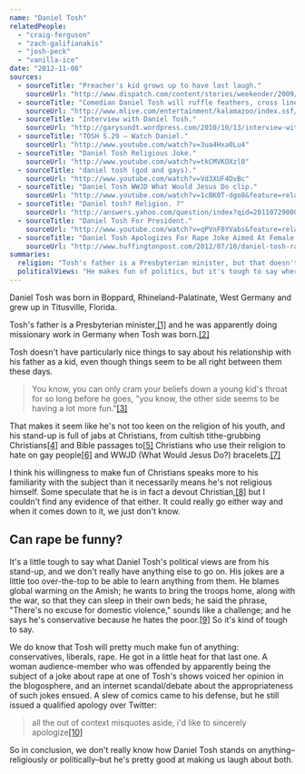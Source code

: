 ```yaml
---
name: "Daniel Tosh"
relatedPeople:
  - "craig-ferguson"
  - "zach-galifianakis"
  - "josh-peck"
  - "vanilla-ice"
date: "2012-11-08"
sources:
  - sourceTitle: "Preacher's kid grows up to have last laugh."
    sourceUrl: "http://www.dispatch.com/content/stories/weekender/2009/11/12/9A_THEATER12.ART_ART_11-12-09_T3_BGFKGAC.html"
  - sourceTitle: "Comedian Daniel Tosh will ruffle feathers, cross lines at the Kalamazoo State Theatre this weekend."
    sourceUrl: "http://www.mlive.com/entertainment/kalamazoo/index.ssf/2008/10/comedian_daniel_tosh_will_ruff.html"
  - sourceTitle: "Interview with Daniel Tosh."
    sourceUrl: "http://garysundt.wordpress.com/2010/10/13/interview-with-daniel-tosh/"
  - sourceTitle: "TOSH 5.29 – Watch Daniel."
    sourceUrl: "http://www.youtube.com/watch?v=3ua4Hxa0Lu4"
  - sourceTitle: "Daniel Tosh Religious Joke."
    sourceUrl: "http://www.youtube.com/watch?v=tkCMVKOXzl0"
  - sourceTitle: "daniel tosh (god and gays)."
    sourceUrl: "http://www.youtube.com/watch?v=Vd3XUF4DvBc"
  - sourceTitle: "Daniel Tosh WWJD What Would Jesus Do clip."
    sourceUrl: "http://www.youtube.com/watch?v=1cBK0T-dgo8&feature=related"
  - sourceTitle: "Daniel tosh? Religion. ?"
    sourceUrl: "http://answers.yahoo.com/question/index?qid=20110729000902AARM76w"
  - sourceTitle: "Daniel Tosh For President."
    sourceUrl: "http://www.youtube.com/watch?v=qPVnF0YVabs&feature=related"
  - sourceTitle: "Daniel Tosh Apologizes For Rape Joke Aimed At Female Audience Member At Laugh Factory."
    sourceUrl: "http://www.huffingtonpost.com/2012/07/10/daniel-tosh-rape-joke-laugh-factory_n_1662882.html#slide=1212307"
summaries:
  religion: "Tosh's father is a Presbyterian minister, but that doesn't mean his son is religious--or not religious."
  politicalViews: "He makes fun of politics, but it's tough to say where he stands."
---
```


Daniel Tosh was born in Boppard, Rhineland-Palatinate, West Germany and grew up in Titusville, Florida.

Tosh's father is a Presbyterian minister,<a class="source-citation" href="#http%3A%2F%2Fwww.dispatch.com%2Fcontent%2Fstories%2Fweekender%2F2009%2F11%2F12%2F9A_THEATER12.ART_ART_11-12-09_T3_BGFKGAC.html" title="Preacher&apos;s kid grows up to have last laugh.">[1]</a> and he was apparently doing missionary work in Germany when Tosh was born.<a class="source-citation" href="#http%3A%2F%2Fwww.mlive.com%2Fentertainment%2Fkalamazoo%2Findex.ssf%2F2008%2F10%2Fcomedian_daniel_tosh_will_ruff.html" title="Comedian Daniel Tosh will ruffle feathers, cross lines at the Kalamazoo State Theatre this weekend.">[2]</a>

Tosh doesn't have particularly nice things to say about his relationship with his father as a kid, even though things seem to be all right between them these days.

>You know, you can only cram your beliefs down a young kid's throat for so long before he goes, "you know, the other side seems to be having a lot more fun."<a class="source-citation" href="#http%3A%2F%2Fgarysundt.wordpress.com%2F2010%2F10%2F13%2Finterview-with-daniel-tosh%2F" title="Interview with Daniel Tosh.">[3]</a>

That makes it seem like he's not too keen on the religion of his youth, and his stand-up is full of jabs at Christians, from cultish tithe-grubbing Christians<a class="source-citation" href="#http%3A%2F%2Fwww.youtube.com%2Fwatch%3Fv%3D3ua4Hxa0Lu4" title="TOSH 5.29 – Watch Daniel.">[4]</a> and Bible passages to<a class="source-citation" href="#http%3A%2F%2Fwww.youtube.com%2Fwatch%3Fv%3DtkCMVKOXzl0" title="Daniel Tosh Religious Joke.">[5]</a> Christians who use their religion to hate on gay people<a class="source-citation" href="#http%3A%2F%2Fwww.youtube.com%2Fwatch%3Fv%3DVd3XUF4DvBc" title="daniel tosh (god and gays).">[6]</a> and WWJD (What Would Jesus Do?) bracelets.<a class="source-citation" href="#http%3A%2F%2Fwww.youtube.com%2Fwatch%3Fv%3D1cBK0T-dgo8%26feature%3Drelated" title="Daniel Tosh WWJD What Would Jesus Do clip.">[7]</a>

I think his willingness to make fun of Christians speaks more to his familiarity with the subject than it necessarily means he's not religious himself. Some speculate that he is in fact a devout Christian,<a class="source-citation" href="#http%3A%2F%2Fanswers.yahoo.com%2Fquestion%2Findex%3Fqid%3D20110729000902AARM76w" title="Daniel tosh? Religion. ?">[8]</a> but I couldn't find any evidence of that either. It could really go either way and when it comes down to it, we just don't know.


## Can rape be funny?

It's a little tough to say what Daniel Tosh's political views are from his stand-up, and we don't really have anything else to go on. His jokes are a little too over-the-top to be able to learn anything from them. He blames global warming on the Amish; he wants to bring the troops home, along with the war, so that they can sleep in their own beds; he said the phrase, "There's no excuse for domestic violence," sounds like a challenge; and he says he's conservative because he hates the poor.<a class="source-citation" href="#http%3A%2F%2Fwww.youtube.com%2Fwatch%3Fv%3DqPVnF0YVabs%26feature%3Drelated" title="Daniel Tosh For President.">[9]</a> So it's kind of tough to say.

We do know that Tosh will pretty much make fun of anything: conservatives, liberals, rape. He got in a little heat for that last one. A woman audience-member who was offended by apparently being the subject of a joke about rape at one of Tosh's shows voiced her opinion in the blogosphere, and an internet scandal/debate about the appropriateness of such jokes ensued. A slew of comics came to his defense, but he still issued a qualified apology over Twitter:

>all the out of context misquotes aside, i'd like to sincerely apologize<a class="source-citation" href="#http%3A%2F%2Fwww.huffingtonpost.com%2F2012%2F07%2F10%2Fdaniel-tosh-rape-joke-laugh-factory_n_1662882.html%23slide%3D1212307" title="Daniel Tosh Apologizes For Rape Joke Aimed At Female Audience Member At Laugh Factory.">[10]</a>

So in conclusion, we don't really know how Daniel Tosh stands on anything–religiously or politically–but he's pretty good at making us laugh about both.